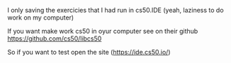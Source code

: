 I only saving the exercicies that I had run in cs50.IDE (yeah, laziness to do work on my computer)

If you want make work cs50 in oyur computer see on their github https://github.com/cs50/libcs50 

So if you want to test open the site (https://ide.cs50.io/)